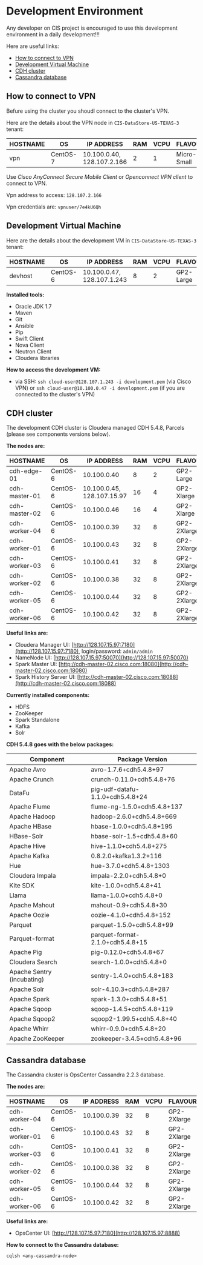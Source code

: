 # Development Environment

Any developer on CIS project is encouraged to use this development environment in a daily development!!!

Here are useful links:

* [How to connect to VPN](#how-to-connect-to-vpn)
* [Development Virtual Machine](#development-virtual-machine)
* [CDH cluster](#cdh-cluster)
* [Cassandra database](#cassandra-database)

## How to connect to VPN

Befure using the cluster you shoudl connect to the cluster's VPN.

Here are the details about the VPN node in `CIS-DataStore-US-TEXAS-3` tenant:

| HOSTNAME      | OS	   | IP ADDRESS	 | RAM	| VCPU	| FLAVOUR	| KEY |
| ------------- |--------- | ----------- | ---- | ----- | ------------- | --- |
| vpn   | CentOS-7 | 10.100.0.40, 128.107.2.166 | 2	| 1	| Micro-Small	| cdh | 

Use *Cisco AnyConnect Secure Mobile Client* or *Openconnect VPN client* to connect to VPN.

Vpn address to access: `128.107.2.166`

Vpn credentials are: `vpnuser/7e4kU6Qh`


## Development Virtual Machine

Here are the details about the development VM in `CIS-DataStore-US-TEXAS-3` tenant:

| HOSTNAME      | OS	   | IP ADDRESS	 | RAM	| VCPU	| FLAVOUR	| KEY |
| ------------- |--------- | ----------- | ---- | ----- | ------------- | --- |
| devhost   | CentOS-6 | 10.100.0.47, 128.107.1.243 | 8	| 2	| GP2-Large	| development |

**Installed tools:**
- Oracle JDK 1.7
- Maven 
- Git 
- Ansible
- Pip
- Swift Client
- Nova Client
- Neutron Client
- Cloudera libraries

**How to access the development VM:**
- via SSH: `ssh cloud-user@128.107.1.243 -i development.pem` (via Cisco VPN) or `ssh cloud-user@10.100.0.47 -i development.pem` (if you are connected to the cluster's VPN)

## CDH cluster

The development CDH cluster is Cloudera managed CDH 5.4.8, Parcels (please see components versions below). 

**The nodes are:**

| HOSTNAME      | OS	   | IP ADDRESS	 | RAM	| VCPU	| FLAVOUR	| KEY |
| ------------- |--------- | ----------- | ---- | ----- | ------------- | --- |
| cdh-edge-01   | CentOS-6 | 10.100.0.40 | 8	| 2	| GP2-Large	| cdh | 
| cdh-master-01 | CentOS-6 | 10.100.0.45, 128.107.15.97 | 16	| 4	| GP2-Xlarge	| cdh |
| cdh-master-02 | CentOS-6 | 10.100.0.46 | 16	| 4	| GP2-Xlarge	| cdh |
| cdh-worker-04 | CentOS-6 | 10.100.0.39 | 32	| 8	| GP2-2Xlarge	| cdh |
| cdh-worker-01 | CentOS-6 | 10.100.0.43 | 32	| 8	| GP2-2Xlarge	| cdh |
| cdh-worker-03 | CentOS-6 | 10.100.0.41 | 32	| 8	| GP2-2Xlarge	| cdh |
| cdh-worker-02 | CentOS-6 | 10.100.0.38 | 32	| 8	| GP2-2Xlarge	| cdh | 
| cdh-worker-05 | CentOS-6 | 10.100.0.44 | 32	| 8	| GP2-2Xlarge	| cdh |
| cdh-worker-06 | CentOS-6 | 10.100.0.42 | 32	| 8	| GP2-2Xlarge	| cdh |

**Useful links are:**

* Cloudera Manager UI: [http://128.107.15.97:7180](http://128.107.15.97:7180), login/password: `admin/admin`
* NameNode UI: [http://128.107.15.97:50070](http://128.107.15.97:50070)
* Spark Master UI: [http://cdh-master-02.cisco.com:18080](http://cdh-master-02.cisco.com:18080)
* Spark History Server UI: [http://cdh-master-02.cisco.com:18088](http://cdh-master-02.cisco.com:18088)

**Currently installed components:**

- HDFS
- ZooKeeper
- Spark Standalone
- Kafka
- Solr

**CDH 5.4.8 goes with the below packages:**

| Component	| Package Version |
| ------------- | --------------- |
| Apache Avro	| avro-1.7.6+cdh5.4.8+97 |
| Apache Crunch	| crunch-0.11.0+cdh5.4.8+76 |
| DataFu	| pig-udf-datafu-1.1.0+cdh5.4.8+24 |
| Apache Flume	| flume-ng-1.5.0+cdh5.4.8+137 |
| Apache Hadoop	| hadoop-2.6.0+cdh5.4.8+669 |
| Apache HBase	| hbase-1.0.0+cdh5.4.8+195 |
| HBase-Solr	| hbase-solr-1.5+cdh5.4.8+60 |
| Apache Hive	| hive-1.1.0+cdh5.4.8+275 |
| Apache Kafka	| 0.8.2.0+kafka1.3.2+116 |
| Hue	| hue-3.7.0+cdh5.4.8+1303 |
| Cloudera Impala	| impala-2.2.0+cdh5.4.8+0 |
| Kite SDK	| kite-1.0.0+cdh5.4.8+41 |
| Llama	| llama-1.0.0+cdh5.4.8+0 |
| Apache Mahout	| mahout-0.9+cdh5.4.8+30 |
| Apache Oozie	| oozie-4.1.0+cdh5.4.8+152 |
| Parquet	| parquet-1.5.0+cdh5.4.8+99 |
| Parquet-format	| parquet-format-2.1.0+cdh5.4.8+15 |
| Apache Pig	| pig-0.12.0+cdh5.4.8+67 |
| Cloudera Search	| search-1.0.0+cdh5.4.8+0 |
| Apache Sentry (incubating)	| sentry-1.4.0+cdh5.4.8+183 |
| Apache Solr	| solr-4.10.3+cdh5.4.8+287 |
| Apache Spark	| spark-1.3.0+cdh5.4.8+51 |
| Apache Sqoop	| sqoop-1.4.5+cdh5.4.8+119 |
| Apache Sqoop2	| sqoop2-1.99.5+cdh5.4.8+40 |
| Apache Whirr	| whirr-0.9.0+cdh5.4.8+20 |
| Apache ZooKeeper	| zookeeper-3.4.5+cdh5.4.8+96 |

## Cassandra database

The Cassandra cluster is OpsCenter Cassandra 2.2.3 database. 

**The nodes are:**

| HOSTNAME      | OS	   | IP ADDRESS	 | RAM	| VCPU	| FLAVOUR	| KEY |
| ------------- |--------- | ----------- | ---- | ----- | ------------- | --- |
| cdh-worker-04 | CentOS-6 | 10.100.0.39 | 32	| 8	| GP2-2Xlarge	| cdh |
| cdh-worker-01 | CentOS-6 | 10.100.0.43 | 32	| 8	| GP2-2Xlarge	| cdh |
| cdh-worker-03 | CentOS-6 | 10.100.0.41 | 32	| 8	| GP2-2Xlarge	| cdh |
| cdh-worker-02 | CentOS-6 | 10.100.0.38 | 32	| 8	| GP2-2Xlarge	| cdh | 
| cdh-worker-05 | CentOS-6 | 10.100.0.44 | 32	| 8	| GP2-2Xlarge	| cdh |
| cdh-worker-06 | CentOS-6 | 10.100.0.42 | 32	| 8	| GP2-2Xlarge	| cdh |

**Useful links are:**

* OpsCenter UI: [http://128.107.15.97:7180](http://128.107.15.97:8888)

**How to connect to the Cassandra database:**

```
cqlsh <any-cassandra-node>
```
